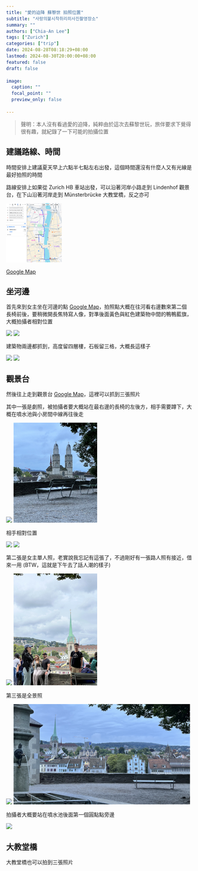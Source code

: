 ```yaml
---
title: "愛的迫降 蘇黎世 拍照位置"
subtitle: "사랑의불시착취리히사진촬영장소"
summary: ""
authors: ["Chia-An Lee"]
tags: ["Zurich"]
categories: ["trip"]
date: 2024-08-28T08:18:29+08:00
lastmod: 2024-08-30T20:00:00+08:00
featured: false
draft: false

image:
  caption: ""
  focal_point: ""
  preview_only: false

---
```


> 聲明：本人沒有看過愛的迫降，純粹由於這次去蘇黎世玩，旅伴要求下覺得很有趣，就紀錄了一下可能的拍攝位置

## 建議路線、時間

時間安排上建議夏天早上六點半七點左右出發，這個時間還沒有什麼人又有光線是最好拍照的時間

路線安排上如果從 Zurich HB 車站出發，可以沿著河岸小路走到 Lindenhof 觀景台，在下山沿著河岸走到 Münsterbrücke 大教堂橋，反之亦可

<img src="/static/img/Zurich_Crash_Landing_On_You_Google_Map_Path.png" width="30%">

[Google Map](https://maps.app.goo.gl/dbEfSN4J5STB7uEP7)

## 坐河邊

首先來到女主坐在河邊的點 [Google Map](https://maps.app.goo.gl/BoyYb74wa8M5gEFt6)，拍照點大概在往河看右邊數來第二個長椅前後，要稍微開長焦特寫人像，對準後面黃色與紅色建築物中間的鴨鴨藍旗，大概拍攝者相對位置

<img src="/static/img/Zurich_Crash_Landing_On_You_Sit_Beside_River_1.jpeg" width="20%"> <img src="/static/img/Zurich_Crash_Landing_On_You_Sit_Beside_River_2.jpeg" width="20%">

建築物兩邊都抓到，高度留四層樓，石板留三格，大概長這樣子

<img src="https://live.staticflickr.com/65535/49639477182_c08c0dc054_h.jpg" width="45%"> <img src="/static/img/Zurich_Crash_Landing_On_You_Sit_Beside_River.jpeg" width="45%">

## 觀景台

然後往上走到觀景台 [Google Map](https://maps.app.goo.gl/TTQ8PZvRNRSyKLCZ9)，這裡可以抓到三張照片

其中一張是劇照，被拍攝者要大概站在最右邊的長椅的左後方，相手需要蹲下，大概在噴水池與小房間中線再往後走

<img src="https://live.staticflickr.com/65535/49639199796_c09567ebd7_h.jpg" width="45%"> <img src="/static/img/Zurich_Crash_Landing_On_You_Main_Picture.jpeg" width="45%"> 

相手相對位置

<img src="/static/img/Zurich_Crash_Landing_On_You_Main_Picture_1.jpeg" width="20%"> <img src="/static/img/Zurich_Crash_Landing_On_You_Main_Picture_2.jpeg" width="20%">

第二張是女主單人照，老實說我忘記有這張了，不過剛好有一張路人照有接近，借來一用 (BTW，這就是下午去了話人潮的樣子)

<img src="https://live.staticflickr.com/65535/49638675533_b160cbba59_h.jpg" width="40%"> <img src="/static/img/Zurich_Crash_Landing_On_You_Single_Girl_Standing.jpeg" width="45%">

第三張是全景照

<img src="https://live.staticflickr.com/65535/49649928586_78b7d19a4f_h.jpg" width="95%">
<img src="/static/img/Zurich_Crash_Landing_On_You_Full_View.jpeg" width="95%">

拍攝者大概要站在噴水池後面第一個圓點點旁邊

<img src="/static/img/Zurich_Crash_Landing_On_You_Full_View_1.jpeg" width="20%">

## 大教堂橋

大教堂橋也可以拍到三張照片

